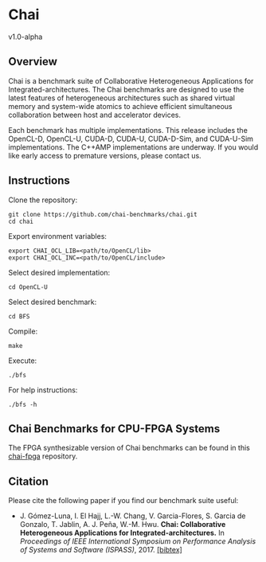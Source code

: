 # Chai

v1.0-alpha

## Overview

Chai is a benchmark suite of Collaborative Heterogeneous Applications for Integrated-architectures. The Chai benchmarks are designed to use the latest features of heterogeneous architectures such as shared virtual memory and system-wide atomics to achieve efficient simultaneous collaboration between host and accelerator devices.

Each benchmark has multiple implementations. This release includes the OpenCL-D, OpenCL-U, CUDA-D, CUDA-U, CUDA-D-Sim, and CUDA-U-Sim implementations. The C++AMP implementations are underway. If you would like early access to premature versions, please contact us.

## Instructions

Clone the repository:

  ```
  git clone https://github.com/chai-benchmarks/chai.git
  cd chai
  ```

Export environment variables:

  ```
  export CHAI_OCL_LIB=<path/to/OpenCL/lib>
  export CHAI_OCL_INC=<path/to/OpenCL/include>
  ```

Select desired implementation:

  ```
  cd OpenCL-U
  ```

Select desired benchmark:

  ```
  cd BFS
  ```

Compile:

  ```
  make
  ```

Execute:

  ```
  ./bfs
  ```

For help instructions:

  ```
  ./bfs -h
  ```

## Chai Benchmarks for CPU-FPGA Systems
The FPGA synthesizable version of Chai benchmarks can be found in this <a href="https://github.com/chai-benchmarks/chai-fpga" target="_blank">chai-fpga</a> repository. 

## Citation

Please cite the following paper if you find our benchmark suite useful:

* J. Gómez-Luna, I. El Hajj, L.-W. Chang, V. Garcia-Flores, S. Garcia de Gonzalo, T. Jablin, A. J. Peña, W.-M. Hwu.
  **Chai: Collaborative Heterogeneous Applications for Integrated-architectures.**
  In *Proceedings of IEEE International Symposium on Performance Analysis of Systems and Software (ISPASS)*, 2017.
  [\[bibtex\]](https://chai-benchmarks.github.io/assets/ispass17.bib)


